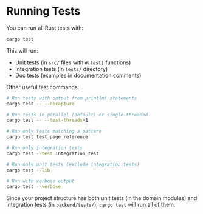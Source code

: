 # Running Tests

You can run all Rust tests with:

```bash
cargo test
```

This will run:
- Unit tests (in `src/` files with `#[test]` functions)
- Integration tests (in `tests/` directory)
- Doc tests (examples in documentation comments)

Other useful test commands:

```bash
# Run tests with output from println! statements
cargo test -- --nocapture

# Run tests in parallel (default) or single-threaded
cargo test -- --test-threads=1

# Run only tests matching a pattern
cargo test test_page_reference

# Run only integration tests
cargo test --test integration_test

# Run only unit tests (exclude integration tests)
cargo test --lib

# Run with verbose output
cargo test --verbose
```

Since your project structure has both unit tests (in the domain modules) and integration tests (in `backend/tests/`), `cargo test` will run all of them.
